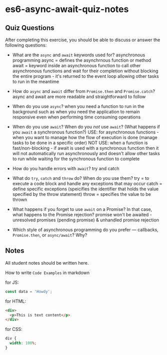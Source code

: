 # es6-async-await-quiz-notes

## Quiz Questions

After completing this exercise, you should be able to discuss or answer the following questions:

- What are the `async` and `await` keywords used for?
  asynchronous programming
  async = defines the asynchrnous function or method
  await = keyword inside an asynchronous function to call other asynchronous functions and wait for their completion without blocking the entire program - it's returned to the event loop allowing other tasks to run in the meantime

- How do `async` and `await` differ from `Promise.then` and `Promise.catch`?
  async and await are more readable and straightforward to follow

- When do you use `async`?
  when you need a function to run in the background such as when you need the application to remain responsive even when performing time consuming operations

- When do you use `await`? When do you _not_ use `await`? (What happens if you `await` a synchronous function?)
  USE: for asynchronous functions - when you want to manage how the flow of execution is done (manage tasks to be done in a specific order)
  NOT USE: when a function is fast/non-blocking - if await is used with a synchronous function then it will not automatically run asynchronously and doesn't allow other tasks to run while waiting for the synchronous function to complete

- How do you handle errors with `await`?
  try and catch

- What do `try`, `catch` and `throw` do? When do you use them?
  try = to execute a code block and handle any exceptions that may occur
  catch = define specific exceptions (speicifies the identifier that holds the value specified by the throw statement)
  throw = specifies the value to be thrown

- What happens if you forget to use `await` on a Promise? In that case, what happens to the Promise rejection?
  promise won't be awaited - unresolved promises (pending promise) & unhandled promise rejection

- Which style of asynchronous programming do you prefer — callbacks, `Promise.then`, or `async/await`? Why?

## Notes

All student notes should be written here.

How to write `Code Examples` in markdown

for JS:

```javascript
const data = 'Howdy';
```

for HTML:

```html
<div>
  <p>This is text content</p>
</div>
```

for CSS:

```css
div {
  width: 100%;
}
```
